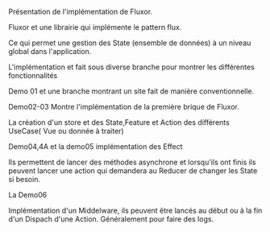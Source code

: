 Présentation de l'implémentation de Fluxor.

Fluxor et une librairie qui implémente le pattern flux.

Ce qui permet une gestion des State (ensemble de données) à un niveau global dans l'application.

L'implémentation et fait sous diverse branche pour montrer les différentes fonctionnalités

Demo 01 et une branche montrant un site fait de manière conventionnelle.

Demo02-03 Montre l'implémentation de la première brique de Fluxor.

La création d'un store et des State,Feature et Action des différents UseCase( Vue ou donnée à traiter)

Demo04,4A et la demo05 implémentation des Effect

Ils permettent de lancer des méthodes asynchrone et lorsqu'ils ont finis ils peuvent lancer une action qui demandera au Reducer de changer les State si besoin.

La Demo06

Implémentation d'un Middelware, ils peuvent être lancés au début ou à la fin d'un Dispach d'une Action. Généralement pour faire des logs.
